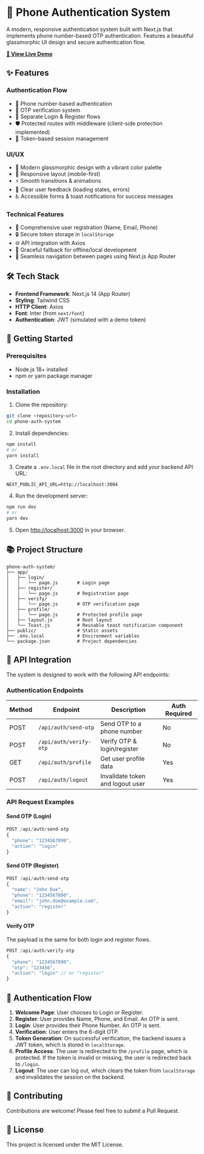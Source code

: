 # 📱 Phone Authentication System

A modern, responsive authentication system built with Next.js that implements phone number-based OTP authentication. Features a beautiful glassmorphic UI design and secure authentication flow.

**[🚀 View Live Demo](https://phone-auth-system.netlify.app/)**

## ✨ Features

### Authentication Flow
- 🔐 Phone number-based authentication
- 📲 OTP verification system
- 🚪 Separate Login & Register flows
- 🛡️ Protected routes with middleware (client-side protection implemented)
- 🔄 Token-based session management

### UI/UX
- 🎨 Modern glassmorphic design with a vibrant color palette
- 📱 Responsive layout (mobile-first)
- ⚡ Smooth transitions & animations
- 🎯 Clear user feedback (loading states, errors)
- ♿ Accessible forms & toast notifications for success messages

### Technical Features
- 📝 Comprehensive user registration (Name, Email, Phone)
- 🔒 Secure token storage in `localStorage`
- 🌐 API integration with Axios
- 🔄 Graceful fallback for offline/local development
- 🚀 Seamless navigation between pages using Next.js App Router

## 🛠️ Tech Stack

- **Frontend Framework**: Next.js 14 (App Router)
- **Styling**: Tailwind CSS
- **HTTP Client**: Axios
- **Font**: Inter (from `next/font`)
- **Authentication**: JWT (simulated with a demo token)

## 🚀 Getting Started

### Prerequisites
- Node.js 18+ installed
- npm or yarn package manager

### Installation

1. Clone the repository:
```bash
git clone <repository-url>
cd phone-auth-system
```

2. Install dependencies:
```bash
npm install
# or
yarn install
```

3. Create a `.env.local` file in the root directory and add your backend API URL:
```env
NEXT_PUBLIC_API_URL=http://localhost:3004
```

4. Run the development server:
```bash
npm run dev
# or
yarn dev
```

5. Open [http://localhost:3000](http://localhost:3000) in your browser.

## 📚 Project Structure

```
phone-auth-system/
├── app/
│   ├── login/
│   │   └── page.js       # Login page
│   ├── register/
│   │   └── page.js       # Registration page
│   ├── verify/
│   │   └── page.js       # OTP verification page
│   ├── profile/
│   │   └── page.js       # Protected profile page
│   ├── layout.js         # Root layout
│   └── Toast.js          # Reusable toast notification component
├── public/               # Static assets
├── .env.local            # Environment variables
└── package.json          # Project dependencies
```

## 🔌 API Integration

The system is designed to work with the following API endpoints:

### Authentication Endpoints

| Method | Endpoint | Description | Auth Required |
|--------|----------|-------------|---------------|
| POST | `/api/auth/send-otp` | Send OTP to a phone number | No |
| POST | `/api/auth/verify-otp` | Verify OTP & login/register | No |
| GET | `/api/auth/profile` | Get user profile data | Yes |
| POST | `/api/auth/logout` | Invalidate token and logout user | Yes |

### API Request Examples

#### Send OTP (Login)
```javascript
POST /api/auth/send-otp
{
  "phone": "1234567890",
  "action": "login"
}
```

#### Send OTP (Register)
```javascript
POST /api/auth/send-otp
{
  "name": "John Doe",
  "phone": "1234567890",
  "email": "john.doe@example.com",
  "action": "register"
}
```

#### Verify OTP
The payload is the same for both login and register flows.
```javascript
POST /api/auth/verify-otp
{
  "phone": "1234567890",
  "otp": "123456",
  "action": "login" // or "register"
}
```

## 🔐 Authentication Flow

1.  **Welcome Page**: User chooses to Login or Register.
2.  **Register**: User provides Name, Phone, and Email. An OTP is sent.
3.  **Login**: User provides their Phone Number. An OTP is sent.
4.  **Verification**: User enters the 6-digit OTP.
5.  **Token Generation**: On successful verification, the backend issues a JWT token, which is stored in `localStorage`.
6.  **Profile Access**: The user is redirected to the `/profile` page, which is protected. If the token is invalid or missing, the user is redirected back to `/login`.
7.  **Logout**: The user can log out, which clears the token from `localStorage` and invalidates the session on the backend.

## 🤝 Contributing

Contributions are welcome! Please feel free to submit a Pull Request.

## 📄 License

This project is licensed under the MIT License.

